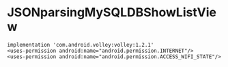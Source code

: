 # JSONparsingMySQLDBShowListView
    implementation 'com.android.volley:volley:1.2.1'
    <uses-permission android:name="android.permission.INTERNET"/>
    <uses-permission android:name="android.permission.ACCESS_WIFI_STATE"/>
